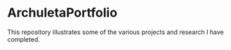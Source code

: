 # ArchuletaPortfolio
This repository illustrates some of the various projects and research I have completed. 
